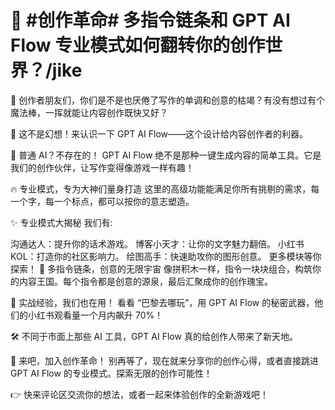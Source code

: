 # 🚀 #创作革命# 多指令链条和 GPT AI Flow 专业模式如何翻转你的创作世界？/jike

🧐 创作者朋友们，你们是不是也厌倦了写作的单调和创意的枯竭？有没有想过有个魔法棒，一挥就能让内容创作既快又好？

🎩 这不是幻想！来认识一下 GPT AI Flow——这个设计给内容创作者的利器。

🌈 普通 AI？不存在的！
GPT AI Flow 绝不是那种一键生成内容的简单工具。它是我们的创作伙伴，让写作变得像游戏一样有趣！

🔥 专业模式，专为大神们量身打造
这里的高级功能能满足你所有挑剔的需求，每一个字，每一个标点，都可以按你的意志塑造。

✨ 专业模式大揭秘
我们有:

沟通达人：提升你的话术游戏。
博客小天才：让你的文字魅力翻倍。
小红书 KOL：打造你的社区影响力。
绘图高手：快速助攻你的图形创意。
更多模块等你探索！
🔮 多指令链条，创意的无限宇宙
像拼积木一样，指令一块块组合，构筑你的内容王国。每个指令都是创意的源泉，最后汇聚成你的创作瑰宝。

🌟 实战经验，我们也在用！
看看 “巴黎去哪玩”，用 GPT AI Flow 的秘密武器，他们的小红书观看量一个月内飙升 70%！

🛠️ 不同于市面上那些 AI 工具，GPT AI Flow 真的给创作人带来了新天地。

🎉 来吧，加入创作革命！
别再等了，现在就来分享你的创作心得，或者直接跳进 GPT AI Flow 的专业模式。探索无限的创作可能性！

👉 快来评论区交流你的想法，或者一起来体验创作的全新游戏吧！
